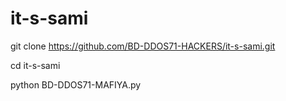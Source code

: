 # it-s-sami
git clone https://github.com/BD-DDOS71-HACKERS/it-s-sami.git


cd it-s-sami





python BD-DDOS71-MAFIYA.py

